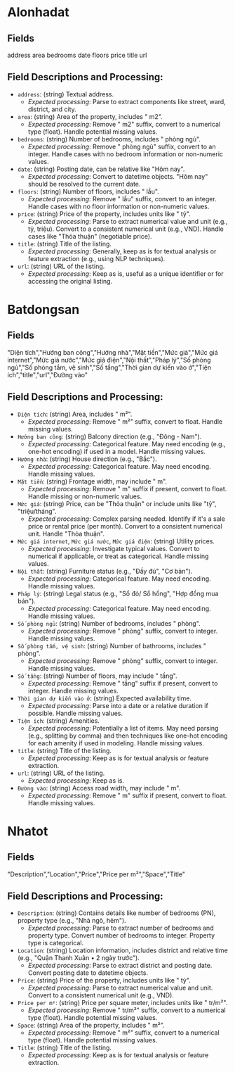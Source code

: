 # Alonhadat
## Fields
address	area bedrooms date floors price	title url

## Field Descriptions and Processing:
*   `address`: (string) Textual address.
    *   *Expected processing*: Parse to extract components like street, ward, district, and city.
*   `area`: (string) Area of the property, includes " m2".
    *   *Expected processing*: Remove " m2" suffix, convert to a numerical type (float). Handle potential missing values.
*   `bedrooms`: (string) Number of bedrooms, includes " phòng ngủ".
    *   *Expected processing*: Remove " phòng ngủ" suffix, convert to an integer. Handle cases with no bedroom information or non-numeric values.
*   `date`: (string) Posting date, can be relative like "Hôm nay".
    *   *Expected processing*: Convert to datetime objects. "Hôm nay" should be resolved to the current date.
*   `floors`: (string) Number of floors, includes " lầu".
    *   *Expected processing*: Remove " lầu" suffix, convert to an integer. Handle cases with no floor information or non-numeric values.
*   `price`: (string) Price of the property, includes units like " tỷ".
    *   *Expected processing*: Parse to extract numerical value and unit (e.g., tỷ, triệu). Convert to a consistent numerical unit (e.g., VND). Handle cases like "Thỏa thuận" (negotiable price).
*   `title`: (string) Title of the listing.
    *   *Expected processing*: Generally, keep as is for textual analysis or feature extraction (e.g., using NLP techniques).
*   `url`: (string) URL of the listing.
    *   *Expected processing*: Keep as is, useful as a unique identifier or for accessing the original listing.

# Batdongsan
## Fields
"Diện tích","Hướng ban công","Hướng nhà","Mặt tiền","Mức giá","Mức giá internet","Mức giá nước","Mức giá điện","Nội thất","Pháp lý","Số phòng ngủ","Số phòng tắm, vệ sinh","Số tầng","Thời gian dự kiến vào ở","Tiện ích","title","url","Đường vào"

## Field Descriptions and Processing:
*   `Diện tích`: (string) Area, includes " m²".
    *   *Expected processing*: Remove " m²" suffix, convert to float. Handle missing values.
*   `Hướng ban công`: (string) Balcony direction (e.g., "Đông - Nam").
    *   *Expected processing*: Categorical feature. May need encoding (e.g., one-hot encoding) if used in a model. Handle missing values.
*   `Hướng nhà`: (string) House direction (e.g., "Bắc").
    *   *Expected processing*: Categorical feature. May need encoding. Handle missing values.
*   `Mặt tiền`: (string) Frontage width, may include " m".
    *   *Expected processing*: Remove " m" suffix if present, convert to float. Handle missing or non-numeric values.
*   `Mức giá`: (string) Price, can be "Thỏa thuận" or include units like "tỷ", "triệu/tháng".
    *   *Expected processing*: Complex parsing needed. Identify if it's a sale price or rental price (per month). Convert to a consistent numerical unit. Handle "Thỏa thuận".
*   `Mức giá internet`, `Mức giá nước`, `Mức giá điện`: (string) Utility prices.
    *   *Expected processing*: Investigate typical values. Convert to numerical if applicable, or treat as categorical. Handle missing values.
*   `Nội thất`: (string) Furniture status (e.g., "Đầy đủ", "Cơ bản").
    *   *Expected processing*: Categorical feature. May need encoding. Handle missing values.
*   `Pháp lý`: (string) Legal status (e.g., "Sổ đỏ/ Sổ hồng", "Hợp đồng mua bán").
    *   *Expected processing*: Categorical feature. May need encoding. Handle missing values.
*   `Số phòng ngủ`: (string) Number of bedrooms, includes " phòng".
    *   *Expected processing*: Remove " phòng" suffix, convert to integer. Handle missing values.
*   `Số phòng tắm, vệ sinh`: (string) Number of bathrooms, includes " phòng".
    *   *Expected processing*: Remove " phòng" suffix, convert to integer. Handle missing values.
*   `Số tầng`: (string) Number of floors, may include " tầng".
    *   *Expected processing*: Remove " tầng" suffix if present, convert to integer. Handle missing values.
*   `Thời gian dự kiến vào ở`: (string) Expected availability time.
    *   *Expected processing*: Parse into a date or a relative duration if possible. Handle missing values.
*   `Tiện ích`: (string) Amenities.
    *   *Expected processing*: Potentially a list of items. May need parsing (e.g., splitting by comma) and then techniques like one-hot encoding for each amenity if used in modeling. Handle missing values.
*   `title`: (string) Title of the listing.
    *   *Expected processing*: Keep as is for textual analysis or feature extraction.
*   `url`: (string) URL of the listing.
    *   *Expected processing*: Keep as is.
*   `Đường vào`: (string) Access road width, may include " m".
    *   *Expected processing*: Remove " m" suffix if present, convert to float. Handle missing values.

# Nhatot
## Fields
"Description","Location","Price","Price per m²","Space","Title"

## Field Descriptions and Processing:
*   `Description`: (string) Contains details like number of bedrooms (PN), property type (e.g., "Nhà ngõ, hẻm").
    *   *Expected processing*: Parse to extract number of bedrooms and property type. Convert number of bedrooms to integer. Property type is categorical.
*   `Location`: (string) Location information, includes district and relative time (e.g., "Quận Thanh Xuân • 2 ngày trước").
    *   *Expected processing*: Parse to extract district and posting date. Convert posting date to datetime objects.
*   `Price`: (string) Price of the property, includes units like " tỷ".
    *   *Expected processing*: Parse to extract numerical value and unit. Convert to a consistent numerical unit (e.g., VND).
*   `Price per m²`: (string) Price per square meter, includes units like " tr/m²".
    *   *Expected processing*: Remove " tr/m²" suffix, convert to a numerical type (float). Handle potential missing values.
*   `Space`: (string) Area of the property, includes " m²".
    *   *Expected processing*: Remove " m²" suffix, convert to a numerical type (float). Handle potential missing values.
*   `Title`: (string) Title of the listing.
    *   *Expected processing*: Keep as is for textual analysis or feature extraction.
